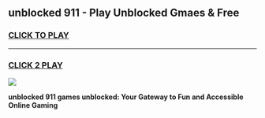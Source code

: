 
## unblocked 911 - Play Unblocked Gmaes & Free
<h3>
<a href="https://news.freeplayer.one?title=unblocked_911&ref=16F">CLICK TO PLAY</a></h3>
<hr>

<h3>
<a href="https://news.freeplayer.one?title=unblocked_911&ref=16F">CLICK 2 PLAY</a>
  
</h3>

<a href="https://news.freeplayer.one?title=unblocked_911&ref=16F/"><img src="https://clearcache.store/games.png"></a>


**unblocked 911 games unblocked: Your Gateway to Fun and Accessible Online Gaming**
